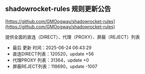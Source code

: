 ## shadowrocket-rules 规则更新公告

[https://github.com/GMOogway/shadowrocket-rules](https://github.com/GMOogway/shadowrocket-rules)

提供全面的直连（DIRECT）、代理（PROXY）、屏蔽（REJECT）列表
- 最后 更新 时间：2025-06-24 06:43:29
- 直连DIRECT列表：120520，update +56
- 代理PROXY 列表：31364，update +0
- 屏蔽REJECT列表：118690，update -1007
